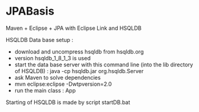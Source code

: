 JPABasis
========

Maven + Eclipse + JPA with Eclipse Link and HSQLDB

HSQLDB Data base setup :
- download and uncompress hsqldb from hsqldb.org
- version hsqldb_1_8_1_3 is used
- start the data base server with this command line (into the lib directory of HSQLDB) : java -cp hsqldb.jar org.hsqldb.Server
- ask Maven to solve dependencies
- mvn eclipse:eclipse -Dwtpversion=2.0
- run the main class : App

Starting of HSQLDB is made by script startDB.bat
